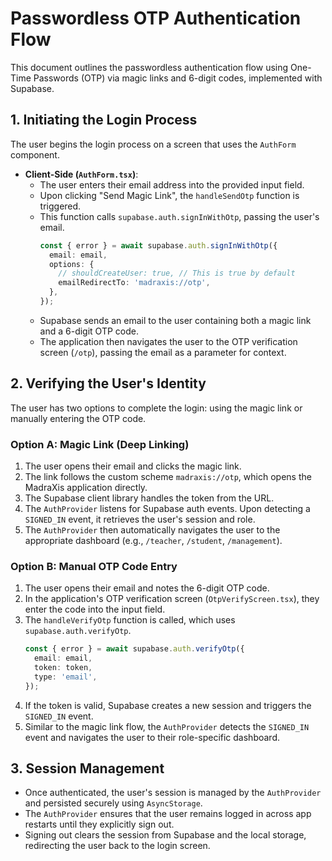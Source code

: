 # Passwordless OTP Authentication Flow

This document outlines the passwordless authentication flow using One-Time Passwords (OTP) via magic links and 6-digit codes, implemented with Supabase.

## 1. Initiating the Login Process

The user begins the login process on a screen that uses the `AuthForm` component.

-   **Client-Side (`AuthForm.tsx`)**:
    -   The user enters their email address into the provided input field.
    -   Upon clicking "Send Magic Link", the `handleSendOtp` function is triggered.
    -   This function calls `supabase.auth.signInWithOtp`, passing the user's email.
        ```typescript
        const { error } = await supabase.auth.signInWithOtp({
          email: email,
          options: {
            // shouldCreateUser: true, // This is true by default
            emailRedirectTo: 'madraxis://otp',
          },
        });
        ```
    -   Supabase sends an email to the user containing both a magic link and a 6-digit OTP code.
    -   The application then navigates the user to the OTP verification screen (`/otp`), passing the email as a parameter for context.

## 2. Verifying the User's Identity

The user has two options to complete the login: using the magic link or manually entering the OTP code.

### Option A: Magic Link (Deep Linking)

1.  The user opens their email and clicks the magic link.
2.  The link follows the custom scheme `madraxis://otp`, which opens the MadraXis application directly.
3.  The Supabase client library handles the token from the URL.
4.  The `AuthProvider` listens for Supabase auth events. Upon detecting a `SIGNED_IN` event, it retrieves the user's session and role.
5.  The `AuthProvider` then automatically navigates the user to the appropriate dashboard (e.g., `/teacher`, `/student`, `/management`).

### Option B: Manual OTP Code Entry

1.  The user opens their email and notes the 6-digit OTP code.
2.  In the application's OTP verification screen (`OtpVerifyScreen.tsx`), they enter the code into the input field.
3.  The `handleVerifyOtp` function is called, which uses `supabase.auth.verifyOtp`.
    ```typescript
    const { error } = await supabase.auth.verifyOtp({
      email: email,
      token: token,
      type: 'email',
    });
    ```
4.  If the token is valid, Supabase creates a new session and triggers the `SIGNED_IN` event.
5.  Similar to the magic link flow, the `AuthProvider` detects the `SIGNED_IN` event and navigates the user to their role-specific dashboard.

## 3. Session Management

-   Once authenticated, the user's session is managed by the `AuthProvider` and persisted securely using `AsyncStorage`.
-   The `AuthProvider` ensures that the user remains logged in across app restarts until they explicitly sign out.
-   Signing out clears the session from Supabase and the local storage, redirecting the user back to the login screen.
